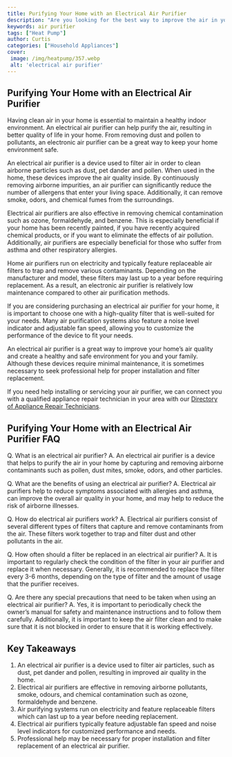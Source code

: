 ```yaml
---
title: Purifying Your Home with an Electrical Air Purifier
description: "Are you looking for the best way to improve the air in your home Learn how an electrical air purifier can purify your home and make you breathe easier"
keywords: air purifier
tags: ["Heat Pump"]
author: Curtis
categories: ["Household Appliances"]
cover: 
 image: /img/heatpump/357.webp
 alt: 'electrical air purifier'
---
```

## Purifying Your Home with an Electrical Air Purifier

Having clean air in your home is essential to maintain a healthy indoor environment. An electrical air purifier can help purify the air, resulting in better quality of life in your home. From removing dust and pollen to pollutants, an electronic air purifier can be a great way to keep your home environment safe. 

An electrical air purifier is a device used to filter air in order to clean airborne particles such as dust, pet dander and pollen. When used in the home, these devices improve the air quality inside. By continuously removing airborne impurities, an air purifier can significantly reduce the number of allergens that enter your living space. Additionally, it can remove smoke, odors, and chemical fumes from the surroundings. 

Electrical air purifiers are also effective in removing chemical contamination such as ozone, formaldehyde, and benzene. This is especially beneficial if your home has been recently painted, if you have recently acquired chemical products, or if you want to eliminate the effects of air pollution. Additionally, air purifiers are especially beneficial for those who suffer from asthma and other respiratory allergies. 

Home air purifiers run on electricity and typically feature replaceable air filters to trap and remove various contaminants. Depending on the manufacturer and model, these filters may last up to a year before requiring replacement. As a result, an electronic air purifier is relatively low maintenance compared to other air purification methods. 

If you are considering purchasing an electrical air purifier for your home, it is important to choose one with a high-quality filter that is well-suited for your needs. Many air purification systems also feature a noise level indicator and adjustable fan speed, allowing you to customize the performance of the device to fit your needs.

An electrical air purifier is a great way to improve your home’s air quality and create a healthy and safe environment for you and your family. Although these devices require minimal maintenance, it is sometimes necessary to seek professional help for proper installation and filter replacement. 

If you need help installing or servicing your air purifier, we can connect you with a qualified appliance repair technician in your area with our [Directory of Appliance Repair Technicians](./pages/appliance-repair-technicians).

## Purifying Your Home with an Electrical Air Purifier FAQ

Q. What is an electrical air purifier?
A. An electrical air purifier is a device that helps to purify the air in your home by capturing and removing airborne contaminants such as pollen, dust mites, smoke, odors, and other particles.

Q. What are the benefits of using an electrical air purifier?
A. Electrical air purifiers help to reduce symptoms associated with allergies and asthma, can improve the overall air quality in your home, and may help to reduce the risk of airborne illnesses. 

Q. How do electrical air purifiers work?
A. Electrical air purifiers consist of several different types of filters that capture and remove contaminants from the air. These filters work together to trap and filter dust and other pollutants in the air.

Q. How often should a filter be replaced in an electrical air purifier?
A. It is important to regularly check the condition of the filter in your air purifier and replace it when necessary. Generally, it is recommended to replace the filter every 3-6 months, depending on the type of filter and the amount of usage that the purifier receives. 

Q. Are there any special precautions that need to be taken when using an electrical air purifier?
A. Yes, it is important to periodically check the owner’s manual for safety and maintenance instructions and to follow them carefully. Additionally, it is important to keep the air filter clean and to make sure that it is not blocked in order to ensure that it is working effectively.

## Key Takeaways

1. An electrical air purifier is a device used to filter air particles, such as dust, pet dander and pollen, resulting in improved air quality in the home.
2. Electrical air purifiers are effective in removing airborne pollutants, smoke, odours, and chemical contamination such as ozone, formaldehyde and benzene.
3. Air purifying systems run on electricity and feature replaceable filters which can last up to a year before needing replacement.
4. Electrical air purifiers typically feature adjustable fan speed and noise level indicators for customized performance and needs.
5. Professional help may be necessary for proper installation and filter replacement of an electrical air purifier.
